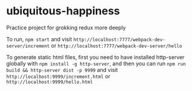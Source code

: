 # ubiquitous-happiness

Practice project for grokking redux more deeply

To run, `npm start` and visit `http://localhost:7777/webpack-dev-server/increment` or `http://localhost:7777/webpack-dev-server/hello`

To generate static html files, first you need to have installed http-server globally with `npm install -g http-server`, and then you can run `npm run build && http-server dist -p 9999` and visit `http://localhost:9999/increment.html` or `http://localhost:9999/hello.html`
